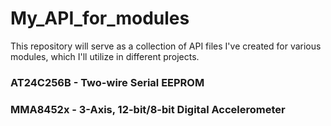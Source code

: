 # My_API_for_modules
This repository will serve as a collection of API files I've created for various modules, which I'll utilize in different projects.

### AT24C256B - Two-wire Serial EEPROM
### MMA8452x - 3-Axis, 12-bit/8-bit Digital Accelerometer